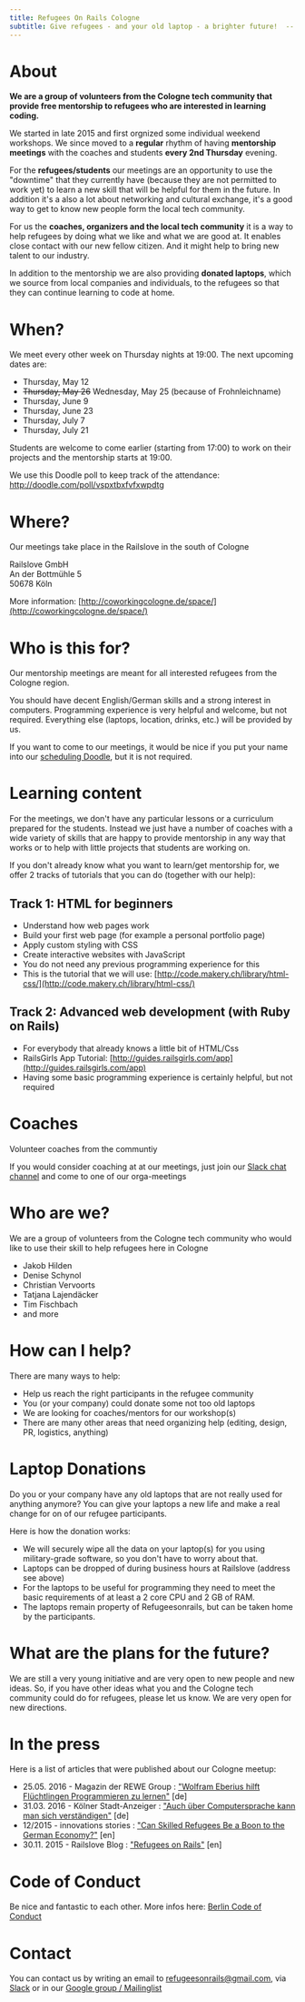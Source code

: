 ```yaml
---
title: Refugees On Rails Cologne
subtitle: Give refugees - and your old laptop - a brighter future!  -- here in Cologne
---
```


# About

**We are a group of volunteers from the Cologne tech community that provide free mentorship
to refugees who are interested in learning coding.**

We started in late 2015 and first orgnized some individual weekend workshops. We since moved to a **regular** rhythm of having **mentorship meetings** with the coaches and students **every 2nd Thursday** evening.

For the **refugees/students** our meetings are an opportunity to use the "downtime" that they currently have (because they are not permitted to work yet) to learn a new skill that will be helpful for them in the future.
In addition it's a also a lot about networking and cultural exchange, it's a good way to get to know new people form the local tech community.

For us the **coaches, organizers and the local tech community** it is a way to help refugees by doing what we like and what we are good at. It enables close contact with our new fellow citizen. And it might help to bring new talent to our industry.

In addition to the mentorship we are also providing **donated laptops**, which we source from local companies and  individuals, to the refugees so that they can continue learning to code at home.

# When?

We meet every other week on Thursday nights at 19:00.  The next upcoming dates are:

* Thursday, May 12
* ~~Thursday, May 26~~ Wednesday, May 25 (because of Frohnleichname)
* Thursday, June 9
* Thursday, June 23
* Thursday, July 7
* Thursday, July 21

Students are welcome to come earlier (starting from 17:00) to work on their projects and the mentorship starts at 19:00.

We use this Doodle poll to keep track of the attendance:  http://doodle.com/poll/vspxtbxfvfxwpdtg

# Where?

Our meetings take place in the Railslove in the south of Cologne

Railslove GmbH<br>
An der Bottmühle 5<br>
50678 Köln

More information:
[http://coworkingcologne.de/space/](http://coworkingcologne.de/space/)

# Who is this for?

Our mentorship meetings are meant for all interested refugees from the Cologne region.

You should have decent English/German skills and a strong interest in computers. Programming experience is very helpful and welcome, but not required.  Everything else (laptops,
location, drinks, etc.) will be provided by us.

If you want to come to our meetings, it would be nice if you put your name into our [scheduling Doodle](http://doodle.com/poll/vspxtbxfvfxwpdtg), but it is not required.

# Learning content

For the meetings, we don't have any particular lessons or a curriculum prepared for the students.  Instead we just have a number of coaches with a wide variety of skills that are happy to provide mentorship in any way that works or to help with little projects that students are working on.

If you don't already know what you want to learn/get mentorship for, we offer 2 tracks of tutorials that you can do (together with our help):

## Track 1: HTML for beginners

*   Understand how web pages work
*   Build your first web page (for example a personal portfolio page)
*   Apply custom styling with CSS
*   Create interactive websites with JavaScript
*   You do not need any previous programming experience for this
*   This is the tutorial that we will use: [http://code.makery.ch/library/html-css/](http://code.makery.ch/library/html-css/)

## Track 2: Advanced web development (with Ruby on Rails)

*   For everybody that already knows a little bit of HTML/Css
*   RailsGirls App Tutorial: [http://guides.railsgirls.com/app](http://guides.railsgirls.com/app)
*   Having some basic programming experience is certainly helpful, but not required

# Coaches

Volunteer coaches from the communtiy

If you would consider coaching at at our meetings, just join our [Slack chat channel](https://colognerb.herokuapp.com/) and come to one of our orga-meetings

# Who are we?

We are a group of volunteers from the Cologne tech community who would like to
use their skill to help refugees here in Cologne

*   Jakob Hilden
*   Denise Schynol
*   Christian Vervoorts
*   Tatjana Lajendäcker
*   Tim Fischbach
*   and more

# How can I help?

There are many ways to help:

*   Help us reach the right participants in the refugee community
*   You (or your company) could donate some not too old laptops
*   We are looking for coaches/mentors for our workshop(s)
*   There are many other areas that need organizing help (editing, design, PR, logistics, anything)

# Laptop Donations

Do you or your company have any old laptops that are not really used for
anything anymore? You can give your laptops a new life and make a real change
for on of our refugee participants.

Here is how the donation works:

*   We will securely wipe all the data on your laptop(s) for you using military-grade software, so you don't have to worry about that.
*   Laptops can be dropped of during business hours at Railslove (address see above)
*   For the laptops to be useful for programming they need to meet the basic requirements of at least a 2 core CPU and 2 GB of RAM.
*   The laptops remain property of Refugeesonrails, but can be taken home by the participants.

# What are the plans for the future?

We are still a very young initiative and are very open to new people and new ideas.  So, if you have other ideas what you and the Cologne tech community could do for refugees, please let us know. We are very open for new directions.


# In the press

Here is a list of articles that were published about our Cologne meetup:

* 25.05. 2016 - Magazin der REWE Group : ["Wolfram Eberius hilft Flüchtlingen Programmieren zu lernen"](http://one.rewe-group.com/magazin/magazin-artikel/item/Article/showMag/tt-04-fluechtlinge-engagements/) [de]
* 31.03. 2016 - Kölner Stadt-Anzeiger : ["Auch über Computersprache kann man sich verständigen"](http://cologne.refugeesonrails.org/images/ksta-refugees-artikel.jpeg) [de]
* 12/2015 - innovations stories : ["Can Skilled Refugees Be a Boon to the German Economy?"](http://innovationsstories.com/can-skilled-refugees-be-a-boon-to-the-german-economy/) [en]
* 30.11. 2015 - Railslove Blog : ["Refugees on Rails"](https://www.railslove.com/stories/refugees-on-rails) [en]


# Code of Conduct

Be nice and fantastic to each other. More infos here:
[Berlin Code of Conduct](http://berlincodeofconduct.org/)

# Contact

You can contact us by writing an email to
[refugeesonrails@gmail.com](mailto:refugeesonrails@gmail.com),
via [Slack](https://colognerb.herokuapp.com/) or in our
[Google group / Mailinglist](https://groups.google.com/forum/#!forum/refugee-code-school-cologne)
